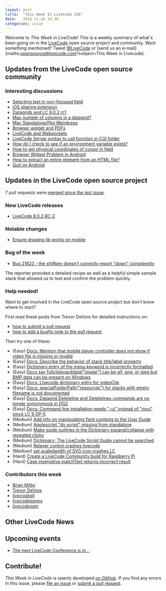 ```yaml
---
layout: post
title:  "This Week In LiveCode 156"
date:   2018-11-26 14:30
categories: issue
---
```


Welcome to *This Week in LiveCode*!  This is a weekly summary of what's been
going on in the [LiveCode](https://livecode.com/) open source project and
community.  Want something mentioned?  Tweet
[@LiveCode](https://twitter.com/LiveCode) or
[send us an e-mail](mailto:opensource@livecode.com?subject=This Week in Livecode).

## Updates from the LiveCode open source community

<!---
### News & blog posts

- [This month only: Get a Hacktoberfest t-shirt by contributing to LiveCode](https://hacktoberfest.digitalocean.com): Submit 5 pull requests and get a free Hacktoberfest T-shirt!
--->

### Interesting discussions

- [Selecting text in non-focused field](https://www.mail-archive.com/use-livecode@lists.runrev.com/msg99174.html)
- [iOS sharing extension](https://www.mail-archive.com/use-livecode@lists.runrev.com/msg99179.html)
- [Datagrids and LC 9.0.2 rc1](https://www.mail-archive.com/use-livecode@lists.runrev.com/msg99196.html)
- [Max number of columns in a datagrid?](https://www.mail-archive.com/use-livecode@lists.runrev.com/msg99201.html)
- [Mac Standalone/Pkg Weirdness](https://www.mail-archive.com/use-livecode@lists.runrev.com/msg99210.html)
- [Browser widget and PDFs](https://www.mail-archive.com/use-livecode@lists.runrev.com/msg99219.html)
- [LiveCode and Websockets](https://www.mail-archive.com/use-livecode@lists.runrev.com/msg99227.html)
- [LiveCode Server syntax to call function in CGI folder](https://www.mail-archive.com/use-livecode@lists.runrev.com/msg99235.html)
- [How do I check to see if an environment variable exists?](https://www.mail-archive.com/use-livecode@lists.runrev.com/msg99239.html)
- [How to get physical coordinates of cursor in field](https://www.mail-archive.com/use-livecode@lists.runrev.com/msg99246.html)
- [Browser Widget Problem in Android](https://www.mail-archive.com/use-livecode@lists.runrev.com/msg99251.html)
- [How to extract an entire element from an HTML file?](https://www.mail-archive.com/use-livecode@lists.runrev.com/msg99253.html)
- [Quit οn Android](https://www.mail-archive.com/use-livecode@lists.runrev.com/msg99259.html)

## Updates in the LiveCode open source project

7 pull requests were [merged since the last issue](https://github.com/search?q=org%3Alivecode+is%3Apublic+is%3Apr+is%3Amerged+merged%3A2018-11-19..2018-11-25&type=Issues).


### New LiveCode releases

- [LiveCode 9.0.2 RC-2](https://www.mail-archive.com/use-livecode@lists.runrev.com/msg99265.html)




### Notable changes

- [Ensure drawing lib works on mobile](https://github.com/livecode/livecode/pull/6799)


### Bug of the week

- [Bug 21622 - the shiftkey doesn't correctly report "down" consistently ](http://quality.livecode.com/show_bug.cgi?id=21622)

The reporter provided a detailed recipe as well as a helpful simple sample stack that allowed us to test and confirm the problem quickly.




### Help needed!

Want to get involved in the LiveCode open source project but don't know where
to start?  

First read these posts from Trevor DeVore for detailed instructions on:

- [how to submit a pull request](https://www.mail-archive.com/use-livecode@lists.runrev.com/msg98530.html)
- [how to add a bugfix note to the pull request](https://www.mail-archive.com/use-livecode@lists.runrev.com/msg98611.html)

Then try one of these:

- (Easy) [Docs: Mention that mobile player controller does not show if video file is missing or invalid](https://quality.livecode.com/show_bug.cgi?id=19631)
- (Easy) [Docs: Describe the behavior of stack title/label property](https://quality.livecode.com/show_bug.cgi?id=19660)
- (Easy) [Dictionary entry of the menu keyword is incorrectly formatted](https://quality.livecode.com/show_bug.cgi?id=20364)
- (Easy) [Docs say fullclipboarddata["image"] can be gif, png, or jpeg but BMP data can be present on Windows](https://quality.livecode.com/show_bug.cgi?id=20472)
- (Easy) [Docs: Livecode dictionary entry for videoClip](https://quality.livecode.com/show_bug.cgi?id=21156)
- (Easy) [Docs: specialFolderPath("resources") for stacks with empty filename is not documented](https://quality.livecode.com/show_bug.cgi?id=21183)
- (Easy) [Docs: Datagrid Deleteline and Deletelines commands are no longer synonymous in DG2](https://quality.livecode.com/show_bug.cgi?id=21576)
- (Easy) [Docs: Command line installation needs "-ui" instead of "noui" since LC 9 DP-5](https://quality.livecode.com/show_bug.cgi?id=21340)
- (Medium) [Add info on manipulating field contents to the User Guide](http://quality.livecode.com/show_bug.cgi?id=18990)
- (Medium) [Applescript "do script" missing from standalone](http://quality.livecode.com/show_bug.cgi?id=20993)
- (Medium) [Make guide outlines in the Dictionary expand/collapse with repeated clicks](http://quality.livecode.com/show_bug.cgi?id=18184)
- (Medium) [Dictionary: The LiveCode Script Guide cannot be searched](http://quality.livecode.com/show_bug.cgi?id=15957)
- (Medium) [Relayer control crashes livecode](https://quality.livecode.com/show_bug.cgi?id=21460)
- (Medium) [set scaledwidth of SVG icon crashes LC](https://quality.livecode.com/show_bug.cgi?id=21683)
- (Hard) [Create a LiveCode Community build for Raspberry Pi](http://forums.livecode.com/viewtopic.php?f=76&t=27912)
- (Hard) [Case insensitive matchText returns incorrect result](https://quality.livecode.com/show_bug.cgi?id=15312)


### Contributors this week

- [Brian Milby](https://github.com/bwmilby)
- [Trevor DeVore](https://github.com/trevordevore)
- *[livecodeali](https://github.com/livecodeali)*  
- *[livecodepanos](https://github.com/livecodepanos)*  
- *[livecodesam](https://github.com/livecodesam)*  


## Other LiveCode News

<!--
This section brings you other interesting news from across the LiveCode universe over the last week. This section may include non OSS projects.

- [Reading data from Google Sheets](https://www.mail-archive.com/use-livecode@lists.runrev.com/msg99052.html)
- [ANN: LiveCode Advanced Application Architecture book available](https://www.mail-archive.com/use-livecode@lists.runrev.com/msg99100.html)
- [use password protected scripts on LC web server](https://www.mail-archive.com/use-livecode@lists.runrev.com/msg99144.html)
-->

## Upcoming events

* [The next LiveCode Conference is in...](https://www.mail-archive.com/use-livecode@lists.runrev.com/msg94801.html)


## Contribute!

*This Week in LiveCode* is openly developed
[on GitHub](https://github.com/livecode/this-week-in-livecode).
If you find any errors in this issue, please
[file an issue](https://github.com/livecode/this-week-in-livecode/issues) or
[submit a pull request](https://github.com/livecode/this-week-in-livecode/pulls).
